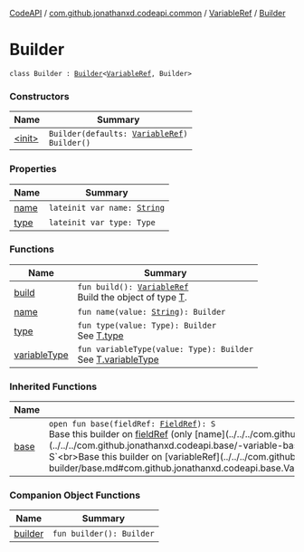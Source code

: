 [CodeAPI](../../../index.md) / [com.github.jonathanxd.codeapi.common](../../index.md) / [VariableRef](../index.md) / [Builder](.)

# Builder

`class Builder : `[`Builder`](../../../com.github.jonathanxd.codeapi.base/-variable-base/-builder/index.md)`<`[`VariableRef`](../index.md)`, Builder>`

### Constructors

| Name | Summary |
|---|---|
| [&lt;init&gt;](-init-.md) | `Builder(defaults: `[`VariableRef`](../index.md)`)`<br>`Builder()` |

### Properties

| Name | Summary |
|---|---|
| [name](name.md) | `lateinit var name: `[`String`](https://kotlinlang.org/api/latest/jvm/stdlib/kotlin/-string/index.html) |
| [type](type.md) | `lateinit var type: Type` |

### Functions

| Name | Summary |
|---|---|
| [build](build.md) | `fun build(): `[`VariableRef`](../index.md)<br>Build the object of type [T](#). |
| [name](name.md) | `fun name(value: `[`String`](https://kotlinlang.org/api/latest/jvm/stdlib/kotlin/-string/index.html)`): Builder` |
| [type](type.md) | `fun type(value: Type): Builder`<br>See [T.type](#) |
| [variableType](variable-type.md) | `fun variableType(value: Type): Builder`<br>See [T.variableType](#) |

### Inherited Functions

| Name | Summary |
|---|---|
| [base](../../../com.github.jonathanxd.codeapi.base/-variable-base/-builder/base.md) | `open fun base(fieldRef: `[`FieldRef`](../../-field-ref/index.md)`): S`<br>Base this builder on [fieldRef](../../../com.github.jonathanxd.codeapi.base/-variable-base/-builder/base.md#com.github.jonathanxd.codeapi.base.VariableBase.Builder$base(com.github.jonathanxd.codeapi.common.FieldRef)/fieldRef) (only [name](../../../com.github.jonathanxd.codeapi.base/-named/-builder/name.md) and [type](../../../com.github.jonathanxd.codeapi.base/-variable-base/-builder/type.md)).`open fun base(variableRef: `[`VariableRef`](../index.md)`): S`<br>Base this builder on [variableRef](../../../com.github.jonathanxd.codeapi.base/-variable-base/-builder/base.md#com.github.jonathanxd.codeapi.base.VariableBase.Builder$base(com.github.jonathanxd.codeapi.common.VariableRef)/variableRef). |

### Companion Object Functions

| Name | Summary |
|---|---|
| [builder](builder.md) | `fun builder(): Builder` |
